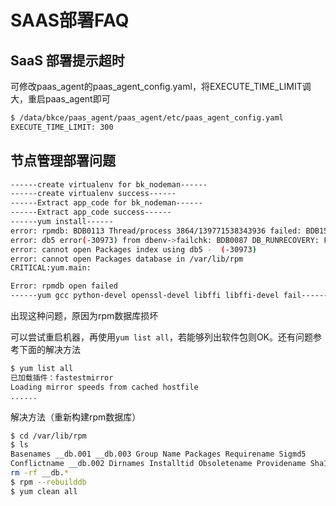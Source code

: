 # SAAS部署FAQ

## SaaS 部署提示超时

可修改paas_agent的paas_agent_config.yaml，将EXECUTE_TIME_LIMIT调大，重启paas_agent即可

```bash
$ /data/bkce/paas_agent/paas_agent/etc/paas_agent_config.yaml
EXECUTE_TIME_LIMIT: 300
```

## 节点管理部署问题

```bash
------create virtualenv for bk_nodeman------
------create virtualenv success------
------Extract app_code for bk_nodeman------
------Extract app_code success------
------yum install------
error: rpmdb: BDB0113 Thread/process 3864/139771538343936 failed: BDB1507 Thread died in Berkeley DB library
error: db5 error(-30973) from dbenv->failchk: BDB0087 DB_RUNRECOVERY: Fatal error, run database recovery
error: cannot open Packages index using db5 -  (-30973)
error: cannot open Packages database in /var/lib/rpm
CRITICAL:yum.main:

Error: rpmdb open failed
------yum gcc python-devel openssl-devel libffi libffi-devel fail------
```

出现这种问题，原因为rpm数据库损坏

可以尝试重启机器，再使用`yum list all`，若能够列出软件包则OK。还有问题参考下面的解决方法

```bash
$ yum list all
已加载插件：fastestmirror
Loading mirror speeds from cached hostfile
......
```

解决方法（重新构建rpm数据库）

```bash
$ cd /var/lib/rpm
$ ls
Basenames __db.001 __db.003 Group Name Packages Requirename Sigmd5
Conflictname __db.002 Dirnames Installtid Obsoletename Providename Sha1header Triggername
rm -rf __db.*
$ rpm --rebuilddb
$ yum clean all
```
